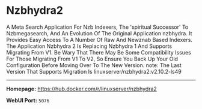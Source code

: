 # Nzbhydra2

A Meta Search Application For Nzb Indexers, The 'spiritual Successor' To Nzbmegasearch, And An Evolution Of The Original Application nzbhydra. It Provides Easy Access To A Number Of Raw And Newznab Based Indexers. The Application Nzbhydra 2 Is Replacing Nzbhydra 1 And Supports Migrating From V1. Be Wary That There May Be Some Compatibility Issues For Those Migrating From V1 To V2, So Ensure You Back Up Your Old Configuration Before Moving Over To The New Version. note: The Last Version That Supports Migration Is linuxserver/nzbhydra2:v2.10.2-ls49

---

**Homepage:** https://hub.docker.com/r/linuxserver/nzbhydra2

**WebUI Port:** `5076`